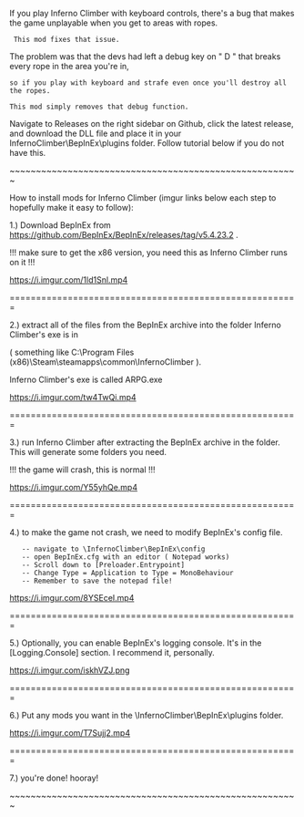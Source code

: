 If you play Inferno Climber with keyboard controls, there's a bug that makes the game unplayable when you get to areas with ropes. 

     This mod fixes that issue.

The problem was that the devs had left a debug key on " D " that breaks every rope in the area you're in, 

    so if you play with keyboard and strafe even once you'll destroy all the ropes. 
  
    This mod simply removes that debug function.
  

Navigate to Releases on the right sidebar on Github, click the latest release, and download the DLL file and place it in your InfernoClimber\BepInEx\plugins folder. Follow tutorial below if you do not have this.

\~\~\~\~\~\~\~\~\~\~\~\~\~\~\~\~\~\~\~\~\~\~\~\~\~\~\~\~\~\~\~\~\~\~\~\~\~\~\~\~\~\~\~\~\~\~\~\~\~\~\~\~\~\~\~

How to install mods for Inferno Climber (imgur links below each step to hopefully make it easy to follow):

1.) Download BepInEx from https://github.com/BepInEx/BepInEx/releases/tag/v5.4.23.2 .

!!! make sure to get the x86 version, you need this as Inferno Climber runs on it !!!

https://i.imgur.com/1ld1Snl.mp4

=======================================================

2.) extract all of the files from the BepInEx archive into the folder Inferno Climber's exe is in 

( something like C:\Program Files (x86)\Steam\steamapps\common\InfernoClimber ). 

Inferno Climber's exe is called ARPG.exe

https://i.imgur.com/tw4TwQi.mp4

=======================================================

3.) run Inferno Climber after extracting the BepInEx archive in the folder. This will generate some folders you need. 

!!! the game will crash, this is normal !!!

https://i.imgur.com/Y55yhQe.mp4

=======================================================

4.) to make the game not crash, we need to modify BepInEx's config file.

       -- navigate to \InfernoClimber\BepInEx\config
       -- open BepInEx.cfg with an editor ( Notepad works)
       -- Scroll down to [Preloader.Entrypoint]
       -- Change Type = Application to Type = MonoBehaviour
       -- Remember to save the notepad file!

https://i.imgur.com/8YSEceI.mp4

=======================================================

5.)  Optionally, you can enable BepInEx's logging console. It's in the [Logging.Console] section. I recommend it, personally.

https://i.imgur.com/iskhVZJ.png

=======================================================

6.) Put any mods you want in the \InfernoClimber\BepInEx\plugins folder.

https://i.imgur.com/T7Sujj2.mp4

=======================================================

7.) you're done! hooray!

\~\~\~\~\~\~\~\~\~\~\~\~\~\~\~\~\~\~\~\~\~\~\~\~\~\~\~\~\~\~\~\~\~\~\~\~\~\~\~\~\~\~\~\~\~\~\~\~\~\~\~\~\~\~\~
